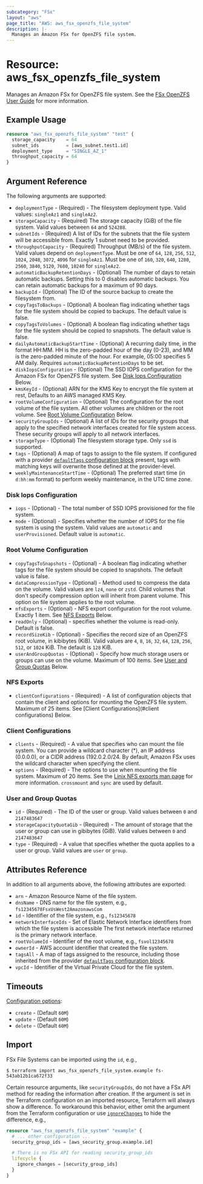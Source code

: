 ```yaml
---
subcategory: "FSx"
layout: "aws"
page_title: "AWS: aws_fsx_openzfs_file_system"
description: |-
  Manages an Amazon FSx for OpenZFS file system.
---
```


# Resource: aws_fsx_openzfs_file_system

Manages an Amazon FSx for OpenZFS file system.
See the [FSx OpenZFS User Guide](https://docs.aws.amazon.com/fsx/latest/OpenZFSGuide/what-is-fsx.html) for more information.

## Example Usage

```terraform
resource "aws_fsx_openzfs_file_system" "test" {
  storage_capacity    = 64
  subnet_ids          = [aws_subnet.test1.id]
  deployment_type     = "SINGLE_AZ_1"
  throughput_capacity = 64
}
```

## Argument Reference

The following arguments are supported:

* `deploymentType` - (Required) - The filesystem deployment type. Valid values: `singleAz1` and `singleAz2`.
* `storageCapacity` - (Required) The storage capacity (GiB) of the file system. Valid values between `64` and `524288`.
* `subnetIds` - (Required) A list of IDs for the subnets that the file system will be accessible from. Exactly 1 subnet need to be provided.
* `throughputCapacity` - (Required) Throughput (MB/s) of the file system. Valid values depend on `deploymentType`. Must be one of `64`, `128`, `256`, `512`, `1024`, `2048`, `3072`, `4096` for `singleAz1`. Must be one of `160`, `320`, `640`, `1280`, `2560`, `3840`, `5120`, `7680`, `10240` for `singleAz2`.
* `automaticBackupRetentionDays` - (Optional) The number of days to retain automatic backups. Setting this to 0 disables automatic backups. You can retain automatic backups for a maximum of 90 days.
* `backupId` - (Optional) The ID of the source backup to create the filesystem from.
* `copyTagsToBackups` - (Optional) A boolean flag indicating whether tags for the file system should be copied to backups. The default value is false.
* `copyTagsToVolumes` - (Optional) A boolean flag indicating whether tags for the file system should be copied to snapshots. The default value is false.
* `dailyAutomaticBackupStartTime` - (Optional) A recurring daily time, in the format HH:MM. HH is the zero-padded hour of the day (0-23), and MM is the zero-padded minute of the hour. For example, 05:00 specifies 5 AM daily. Requires `automaticBackupRetentionDays` to be set.
* `diskIopsConfiguration` - (Optional) The SSD IOPS configuration for the Amazon FSx for OpenZFS file system. See [Disk Iops Configuration](#disk-iops-configuration) Below.
* `kmsKeyId` - (Optional) ARN for the KMS Key to encrypt the file system at rest, Defaults to an AWS managed KMS Key.
* `rootVolumeConfiguration` - (Optional) The configuration for the root volume of the file system. All other volumes are children or the root volume. See [Root Volume Configuration](#root-volume-configuration) Below.
* `securityGroupIds` - (Optional) A list of IDs for the security groups that apply to the specified network interfaces created for file system access. These security groups will apply to all network interfaces.
* `storageType` - (Optional) The filesystem storage type. Only `ssd` is supported.
* `tags` - (Optional) A map of tags to assign to the file system. If configured with a provider [`defaultTags` configuration block](https://registry.terraform.io/providers/hashicorp/aws/latest/docs#default_tags-configuration-block) present, tags with matching keys will overwrite those defined at the provider-level.
* `weeklyMaintenanceStartTime` - (Optional) The preferred start time (in `d:hh:mm` format) to perform weekly maintenance, in the UTC time zone.

### Disk Iops Configuration

* `iops` - (Optional) - The total number of SSD IOPS provisioned for the file system.
* `mode` - (Optional) - Specifies whether the number of IOPS for the file system is using the system. Valid values are `automatic` and `userProvisioned`. Default value is `automatic`.

### Root Volume Configuration

* `copyTagsToSnapshots` - (Optional) - A boolean flag indicating whether tags for the file system should be copied to snapshots. The default value is false.
* `dataCompressionType` - (Optional) - Method used to compress the data on the volume. Valid values are `lz4`, `none` or `zstd`. Child volumes that don't specify compression option will inherit from parent volume. This option on file system applies to the root volume.
* `nfsExports` - (Optional) - NFS export configuration for the root volume. Exactly 1 item. See [NFS Exports](#nfs-exports) Below.
* `readOnly` - (Optional) - specifies whether the volume is read-only. Default is false.
* `recordSizeKib` - (Optional) - Specifies the record size of an OpenZFS root volume, in kibibytes (KiB). Valid values are `4`, `8`, `16`, `32`, `64`, `128`, `256`, `512`, or `1024` KiB. The default is `128` KiB.
* `userAndGroupQuotas` - (Optional) - Specify how much storage users or groups can use on the volume. Maximum of 100 items. See [User and Group Quotas](#user-and-group-quotas) Below.

### NFS Exports

* `clientConfigurations` - (Required) - A list of configuration objects that contain the client and options for mounting the OpenZFS file system. Maximum of 25 items. See [Client Configurations](#client configurations) Below.

### Client Configurations

* `clients` - (Required) - A value that specifies who can mount the file system. You can provide a wildcard character (*), an IP address (0.0.0.0), or a CIDR address (192.0.2.0/24. By default, Amazon FSx uses the wildcard character when specifying the client.
* `options` - (Required) -  The options to use when mounting the file system. Maximum of 20 items. See the [Linix NFS exports man page](https://linux.die.net/man/5/exports) for more information. `crossmount` and `sync` are used by default.

### User and Group Quotas

* `id` - (Required) - The ID of the user or group. Valid values between `0` and `2147483647`
* `storageCapacityQuotaGib` - (Required) - The amount of storage that the user or group can use in gibibytes (GiB). Valid values between `0` and `2147483647`
* `type` - (Required) - A value that specifies whether the quota applies to a user or group. Valid values are `user` or `group`.

## Attributes Reference

In addition to all arguments above, the following attributes are exported:

* `arn` - Amazon Resource Name of the file system.
* `dnsName` - DNS name for the file system, e.g., `fs12345678FsxUsWest2AmazonawsCom`
* `id` - Identifier of the file system, e.g., `fs12345678`
* `networkInterfaceIds` - Set of Elastic Network Interface identifiers from which the file system is accessible The first network interface returned is the primary network interface.
* `rootVolumeId` - Identifier of the root volume, e.g., `fsvol12345678`
* `ownerId` - AWS account identifier that created the file system.
* `tagsAll` - A map of tags assigned to the resource, including those inherited from the provider [`defaultTags` configuration block](https://registry.terraform.io/providers/hashicorp/aws/latest/docs#default_tags-configuration-block).
* `vpcId` - Identifier of the Virtual Private Cloud for the file system.

## Timeouts

[Configuration options](https://developer.hashicorp.com/terraform/language/resources/syntax#operation-timeouts):

* `create` - (Default `60M`)
* `update` - (Default `60M`)
* `delete` - (Default `60M`)

## Import

FSx File Systems can be imported using the `id`, e.g.,

```
$ terraform import aws_fsx_openzfs_file_system.example fs-543ab12b1ca672f33
```

Certain resource arguments, like `securityGroupIds`, do not have a FSx API method for reading the information after creation. If the argument is set in the Terraform configuration on an imported resource, Terraform will always show a difference. To workaround this behavior, either omit the argument from the Terraform configuration or use [`ignoreChanges`](https://www.terraform.io/docs/configuration/meta-arguments/lifecycle.html#ignore_changes) to hide the difference, e.g.,

```terraform
resource "aws_fsx_openzfs_file_system" "example" {
  # ... other configuration ...
  security_group_ids = [aws_security_group.example.id]

  # There is no FSx API for reading security_group_ids
  lifecycle {
    ignore_changes = [security_group_ids]
  }
}
```

<!-- cache-key: cdktf-0.17.0-pre.15 input-907bf763a41c053609d95f04b11f32c3b635097c43dcbc8628dda22573c2f309 -->